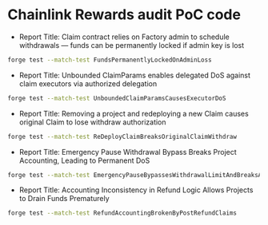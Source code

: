 # Chainlink Rewards audit PoC code

- Report Title: Claim contract relies on Factory admin to schedule withdrawals — funds can be permanently locked if admin key is lost
```bash
forge test --match-test FundsPermanentlyLockedOnAdminLoss
```

- Report Title: Unbounded ClaimParams enables delegated DoS against claim executors via authorized delegation
```bash
forge test --match-test UnboundedClaimParamsCausesExecutorDoS
```

- Report Title: Removing a project and redeploying a new Claim causes original Claim to lose withdraw authorization
```bash
forge test --match-test ReDeployClaimBreaksOriginalClaimWithdraw
```

- Report Title: Emergency Pause Withdrawal Bypass Breaks Project Accounting, Leading to Permanent DoS
```bash
forge test --match-test EmergencyPauseBypassesWithdrawalLimitAndBreaksAccounting
```

- Report Title: Accounting Inconsistency in Refund Logic Allows Projects to Drain Funds Prematurely
```bash
forge test --match-test RefundAccountingBrokenByPostRefundClaims
```

